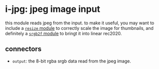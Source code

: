# i-jpg: jpeg image input

this module reads jpeg from the input. to make it useful, you may want to
include a [`resize` module](../resize/readme.md) to correctly scale the image
for thumbnails, and definitely a [`srgb2f` module](../srgb2f/readme.md) to
bringt it into linear rec2020.

## connectors

* `output`: the 8-bit rgba srgb data read from the jpeg image.
